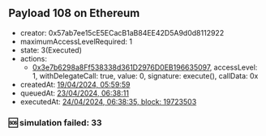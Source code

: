 ## Payload 108 on Ethereum

- creator: 0x57ab7ee15cE5ECacB1aB84EE42D5A9d0d8112922
- maximumAccessLevelRequired: 1
- state: 3(Executed)
- actions:
  - [0x3e7b6298a8Ff538338d361D2976D0EB196635097](https://etherscan.io/tx/0x3e7b6298a8Ff538338d361D2976D0EB196635097), accessLevel: 1, withDelegateCall: true, value: 0, signature: execute(), callData: 0x
- createdAt: [19/04/2024, 05:59:59](https://etherscan.io/tx/0xf5e19c5411758787d166aaaa443c4852200699f2dd2373b1c8a7b763d5bc67c2)
- queuedAt: [23/04/2024, 06:38:11](https://etherscan.io/tx/0x0970ecfe7bfb83948aa7dc660175b633874b5be4bb884e0cb6729761e330a1c3)
- executedAt: [24/04/2024, 06:38:35, block: 19723503](https://etherscan.io/tx/0x43184179def959a78d24fbb31255258e519921d363f275fe0e38647835cdc098)

### :sos: simulation failed: 33
